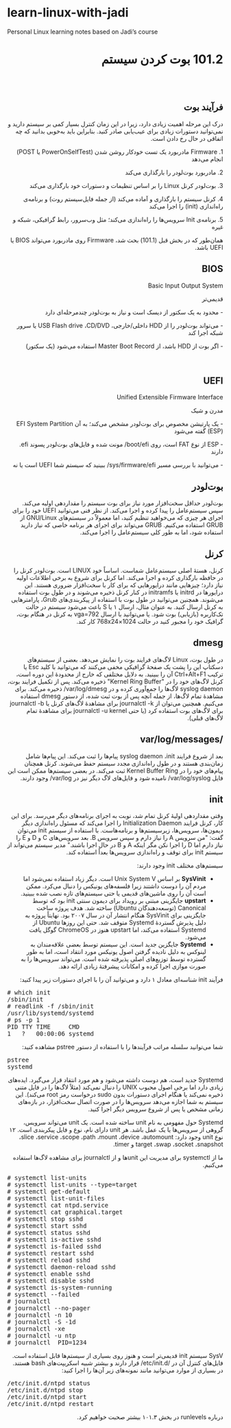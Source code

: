 # learn-linux-with-jadi
Personal Linux learning notes based on Jadi’s course

<div dir="rtl" align="right">

<span dir="rtl"><h1><bdi>101.2</bdi>  بوت کردن سیستم   </h1></span>  
<br>
<div dir="rtl" align="right">
<h2> فرآیند بوت </h2>
</div>

<div dir="rtl" align="right">
<p>
<span dir="rtl">درک این مرحله اهمیت زیادی دارد، زیرا در این زمان کنترل بسیار کمی بر سیستم دارید و نمی‌توانید دستورات زیادی برای عیب‌یابی صادر کنید. بنابراین باید به‌خوبی بدانید که چه اتفاقی در حال رخ دادن است.</span>
</p>
</div>

<div dir="rtl" align="right">
<p>
<span dir="rtl">1. <bdi>Firmware</bdi> مادربورد یک تست خودکار روشن شدن (<bdi>PowerOnSelfTest</bdi> یا <bdi>POST</bdi>) انجام می‌دهد</span>
</p>
</div>

<div dir="rtl" align="right">
<p>
<span dir="rtl">2. مادربورد بوت‌لودر را بارگذاری می‌کند</span>
</p>
</div>

<div dir="rtl" align="right">
<p>
<span dir="rtl">3. بوت‌لودر کرنل <bdi>Linux</bdi> را بر اساس تنظیمات و دستورات خود بارگذاری می‌کند</span>
</p>
</div>

<div dir="rtl" align="right">
<p>
<span dir="rtl">4. کرنل سیستم را بارگذاری و آماده می‌کند (از جمله فایل‌سیستم روت) و برنامه‌ی راه‌اندازی (<bdi>init</bdi>) را اجرا می‌کند</span>
</p>
</div>

<div dir="rtl" align="right">
<p>
<span dir="rtl">5. برنامه‌ی <bdi>Init</bdi> سرویس‌ها را راه‌اندازی می‌کند؛ مثل وب‌سرور، رابط گرافیکی، شبکه و غیره</span>
</p>
</div>

<div dir="rtl" align="right">
<p>
<span dir="rtl">همان‌طور که در بخش قبل (101.1) بحث شد، <bdi>Firmware</bdi> روی مادربورد می‌تواند <bdi>BIOS</bdi> یا <bdi>UEFI</bdi> باشد.</span>
</p>
</div>

<div dir="rtl" align="right">
<h2> BIOS </h2>
</div>

<div dir="rtl" align="right">
<p>
<span dir="rtl"><bdi>Basic Input Output System</bdi></span>
</p>
</div>

<div dir="rtl" align="right">
<p>
<span dir="rtl"><bdi>قدیمی‌تر</bdi></span>
</p>
</div>

<div dir="rtl" align="right">
<p>
<span dir="rtl">- محدود به یک سکتور از دیسک است و نیاز به بوت‌لودر چندمرحله‌ای دارد</span>
</p>
</div>

<div dir="rtl" align="right">
<p>
<span dir="rtl">- می‌تواند بوت‌لودر را از <bdi>HDD</bdi> داخلی/خارجی، <bdi>CD/DVD</bdi>، <bdi>USB Flash drive</bdi> یا سرور شبکه اجرا کند</span>
</p>
</div>

<div dir="rtl" align="right">
<p>
<span dir="rtl">- اگر بوت از <bdi>HDD</bdi> باشد، از <bdi>Master Boot Record</bdi> استفاده می‌شود (یک سکتور)</span>
</p>
</div>


<br>

<div dir="rtl" align="right">
<h2> UEFI </h2>
</div>

<div dir="rtl" align="right">
<p>
<span dir="rtl"><bdi>Unified Extensible Firmware Interface</bdi></span>
</p>
</div>

<div dir="rtl" align="right">
<p>
<span dir="rtl"><bdi>مدرن و شیک</bdi></span>
</p>
</div>

<div dir="rtl" align="right">
<p>
<span dir="rtl">- یک پارتیشن مخصوص برای بوت‌لودر مشخص می‌کند؛ به آن <bdi>EFI System Partition</bdi> (<bdi>ESP</bdi>) گفته می‌شود</span>
</p>
</div>

<div dir="rtl" align="right">
<p>
<span dir="rtl">- <bdi>ESP</bdi> از نوع <bdi>FAT</bdi> است، روی <bdi>/boot/efi</bdi> مونت شده و فایل‌های بوت‌لودر پسوند <bdi>.efi</bdi> دارند</span>
</p>
</div>

<div dir="rtl" align="right">
<p>
<span dir="rtl">- می‌توانید با بررسی مسیر <bdi>/sys/firmware/efi</bdi> ببینید که سیستم شما <bdi>UEFI</bdi> است یا نه</span>
</p>
</div>



<div dir="rtl" align="right">
<h2>بوت‌لودر</h2>
</div>

<div dir="rtl" align="right">
<p>
<span dir="rtl">
بوت‌لودر حداقل سخت‌افزار مورد نیاز برای بوت سیستم را مقداردهی اولیه می‌کند. سپس سیستم‌عامل را پیدا کرده و اجرا می‌کند. از نظر فنی می‌توانید <bdi>UEFI</bdi> خود را برای اجرای هر چیزی که می‌خواهید تنظیم کنید، اما معمولاً در سیستم‌های <bdi>GNU/Linux</bdi> از <bdi>GRUB</bdi> استفاده می‌کنیم. <bdi>GRUB</bdi> می‌تواند برای اجرای هر برنامه خاصی که نیاز دارید استفاده شود، اما به طور کلی سیستم‌عامل را اجرا می‌کند.
</span>
</p>
</div>

<div dir="rtl" align="right">
<h2>کرنل</h2>
</div>

<div dir="rtl" align="right">
<p>
<span dir="rtl">
کرنل، هستهٔ اصلی سیستم‌عامل شماست. اساساً خود <bdi>LINUX</bdi> است. بوت‌لودر کرنل را در حافظه بارگذاری کرده و اجرا می‌کند. اما کرنل برای شروع به برخی اطلاعات اولیه نیاز دارد؛ چیزهایی مانند درایورهایی که برای کار با سخت‌افزار ضروری هستند. این درایورها در <bdi>initrd</bdi> یا <bdi>initramfs</bdi> در کنار کرنل ذخیره می‌شوند و در طول بوت استفاده می‌شوند. همچنین می‌توانید در طول بوت با استفاده از پیکربندی‌های <bdi>Grub</bdi>، پارامترهایی به کرنل ارسال کنید. به عنوان مثال، ارسال ۱ یا <bdi>S</bdi> باعث می‌شود سیستم در حالت تک‌کاربره (بازیابی) بوت شود. یا می‌توانید با ارسال <bdi>vga=792</bdi> به کرنل در هنگام بوت، گرافیک خود را مجبور کنید در حالت 1024×768x24 کار کند.
</span>
</p>
</div>

<div dir="rtl" align="right">
<h2>dmesg</h2>
</div>

<div dir="rtl" align="right">
<p>
<span dir="rtl">
در طول بوت، <bdi>Linux</bdi> لاگ‌های فرایند بوت را نمایش می‌دهد. بعضی از سیستم‌های دسکتاپ این را پشت یک صفحهٔ گرافیکی مخفی می‌کنند که می‌توانید با کلید <bdi>Esc</bdi> یا ترکیب <bdi>Ctrl+Alt+F1</bdi> آن را ببینید. به دلایل مختلفی که خارج از محدودهٔ این دوره است، کرنل لاگ‌های خود را در "Kernel Ring Buffer" ذخیره می‌کند. پس از تکمیل فرایند بوت، <bdi>syslog daemon</bdi> لاگ‌ها را جمع‌آوری کرده و در <bdi>/var/log/dmesg</bdi> ذخیره می‌کند. برای مشاهدهٔ تمام لاگ‌ها، از جمله آنچه پس از بوت ثبت شده، از دستور <bdi>dmesg</bdi> استفاده می‌کنیم. همچنین می‌توان از <bdi>journalctl -k</bdi> برای مشاهدهٔ لاگ‌های کرنل یا <bdi>journalctl -b</bdi> برای لاگ‌های بوت استفاده کرد (یا حتی <bdi>journalctl -u kernel</bdi> برای مشاهدهٔ تمام لاگ‌های قبلی).
</span>
</p>
</div>

<div dir="rtl" align="right">
<h2>/var/log/messages</h2>
</div>

<div dir="rtl" align="right">
<p>
<span dir="rtl">
بعد از شروع فرایند <bdi>init</bdi>، <bdi>syslog daemon</bdi> پیام‌ها را ثبت می‌کند. این پیام‌ها شامل زمان‌بندی هستند و در طول راه‌اندازی مجدد سیستم حفظ می‌شوند. کرنل همچنان پیام‌های خود را در Kernel Buffer Ring ثبت می‌کند. در بعضی سیستم‌ها ممکن است این فایل <bdi>/var/log/syslog</bdi> نامیده شود و فایل‌های لاگ دیگر نیز در <bdi>/var/log</bdi> وجود دارند.
</span>
</p>
</div>

<div dir="rtl" align="right">
<h2>init</h2>
</div>

<div dir="rtl" align="right">
<p>
<span dir="rtl">
وقتی مقداردهی اولیهٔ کرنل تمام شد، نوبت به اجرای برنامه‌های دیگر می‌رسد. برای این کار، کرنل فرایند <bdi>Initialization Daemon</bdi> را اجرا می‌کند که مسئول راه‌اندازی دیگر دیمون‌ها، سرویس‌ها، زیرسیستم‌ها و برنامه‌هاست. با استفاده از سیستم <bdi>init</bdi> می‌توان گفت: "من سرویس A را نیاز دارم و سپس سرویس B. بعد سرویس‌های C و D و E را نیاز دارم اما D را اجرا نکن مگر اینکه A و B در حال اجرا باشند." مدیر سیستم می‌تواند از سیستم <bdi>init</bdi> برای توقف و راه‌اندازی سرویس‌ها بعداً استفاده کند.
</span>
</p>
</div>

<div dir="rtl" align="right">
<p>
<span dir="rtl">
سیستم‌های مختلف <bdi>init</bdi> وجود دارند:  

</span>
</p>
</div>

<div dir="rtl" align="right">
<ul>
  <li>
    <span dir="rtl">
      <bdi><b>SysVinit</b></bdi> بر اساس <bdi>Unix System V</bdi> است. دیگر زیاد استفاده نمی‌شود اما مردم آن را دوست داشتند زیرا فلسفه‌های یونیکس را دنبال می‌کرد. ممکن است آن را روی ماشین‌های قدیمی یا حتی سیستم‌های تازه نصب شده ببینید.
    </span>
  </li>
  <li>
    <span dir="rtl">
      <bdi><b>upstart</b></bdi> جایگزینی مبتنی بر رویداد برای دیمون سنتی <bdi>init</bdi> بود که توسط <bdi>Canonical</bdi> (توسعه‌دهندگان <bdi>Ubuntu</bdi>) ساخته شد. هدف پروژه ساخت جایگزینی برای <bdi>SysVinit</bdi> هنگام انتشار آن در سال ۲۰۰۷ بود. نهایتاً پروژه به دلیل پذیرش گستردهٔ <bdi>Systemd</bdi> متوقف شد. حتی این روزها <bdi>Ubuntu</bdi> از <bdi>Systemd</bdi> استفاده می‌کند، اما upstart هنوز در <bdi>ChromeOS</bdi> گوگل یافت می‌شود.
    </span>
  </li>
  <li>
    <span dir="rtl">
      <bdi><b>Systemd</b></bdi> جایگزین جدید است. این سیستم توسط بعضی علاقه‌مندان به لینوکس به دلیل نادیده گرفتن اصول یونیکس مورد انتقاد است، اما به طور گسترده توسط توزیع‌های اصلی پذیرفته شده است. می‌تواند سرویس‌ها را به صورت موازی اجرا کرده و امکانات پیشرفتهٔ زیادی ارائه دهد.
    </span>
  </li>
</ul>
</div>





<div dir="rtl" align="right">
<p>
  <span dir="rtl">
    فرآیند <bdi>init</bdi> شناسه‌ای معادل ۱ دارد و می‌توانید آن را با اجرای دستورات زیر پیدا کنید:
  </span>
</p>
</div>

<div dir="ltr" align="left">
<pre>
# which init
/sbin/init
# readlink -f /sbin/init
/usr/lib/systemd/systemd
# ps -p 1
PID TTY TIME     CMD
1   ?   00:00:06 systemd
</pre>
</div>

<div dir="rtl" align="right">
<p>
  <span dir="rtl">
    شما می‌توانید سلسله مراتب فرآیندها را با استفاده از دستور <bdi>pstree</bdi> مشاهده کنید:
  </span>
</p>
</div>

<div dir="ltr" align="left">
<pre>
pstree
systemd
</pre>
</div>

<div dir="rtl" align="right">
<p>
  <span dir="rtl">
    <bdi>Systemd</bdi> جدید است، هم دوست داشته می‌شود و هم مورد انتقاد قرار می‌گیرد. ایده‌های زیادی دارد اما برخی اصول محبوب <bdi>UNIX</bdi> را دنبال نمی‌کند (مثلاً لاگ‌ها را در فایل متنی ذخیره نمی‌کند یا هنگام اجرای دستورات بدون <bdi>sudo</bdi> درخواست رمز <bdi>root</bdi> می‌کند). این سیستم به شما اجازه می‌دهد سرویس‌ها را در صورت اتصال سخت‌افزار، در بازه‌های زمانی مشخص یا پس از شروع سرویس دیگر اجرا کنید.
  </span>
</p>
</div>

<div dir="rtl" align="right">
<p>
  <span dir="rtl">
    <bdi>Systemd</bdi> حول مفهومی به نام <bdi>unit</bdi> ساخته شده است. یک <bdi>unit</bdi> می‌تواند سرویس، گروهی از سرویس‌ها یا یک عمل باشد. هر <bdi>unit</bdi> دارای نام، نوع و فایل پیکربندی است. ۱۲ نوع <bdi>unit</bdi> وجود دارد: <bdi>automount</bdi>، <bdi>device</bdi>، <bdi>mount</bdi>، <bdi>path</bdi>، <bdi>scope</bdi>، <bdi>service</bdi>، <bdi>slice</bdi>، <bdi>snapshot</bdi>، <bdi>socket</bdi>، <bdi>swap</bdi>، <bdi>target</bdi> و <bdi>timer</bdi>.
  </span>
</p>
</div>

<div dir="rtl" align="right">
<p>
  <span dir="rtl">
    ما از <bdi>systemctl</bdi> برای مدیریت این <bdi>unit</bdi>ها و از <bdi>journalctl</bdi> برای مشاهده لاگ‌ها استفاده می‌کنیم.
  </span>
</p>
</div>

<div dir="ltr" align="left">
<pre>
# systemctl list-units
# systemctl list-units --type=target
# systemctl get-default
# systemctl list-unit-files
# systemctl cat ntpd.service
# systemctl cat graphical.target
# systemctl stop sshd
# systemctl start sshd
# systemctl status sshd
# systemctl is-active sshd
# systemctl is-failed sshd
# systemctl restart sshd
# systemctl reload sshd
# systemctl daemon-reload sshd
# systemctl enable sshd
# systemctl disable sshd
# systemctl is-system-running
# systemctl --failed
# journalctl
# journalctl --no-pager
# journalctl -n 10
# journalctl -S -1d
# journalctl -xe
# journalctl -u ntp
# journalctl _PID=1234
</pre>
</div>

<div dir="rtl" align="right">
<p>
  <span dir="rtl">
    <bdi>SysV</bdi> سیستم <bdi>init</bdi> قدیمی‌تر است و هنوز روی بسیاری از سیستم‌ها قابل استفاده است. فایل‌های کنترل آن در <bdi>/etc/init.d/</bdi> قرار دارند و بیشتر شبیه اسکریپت‌های <bdi>bash</bdi> هستند. در بسیاری از موارد می‌توانید مانند نمونه‌های زیر آن‌ها را اجرا کنید:
  </span>
</p>
</div>

<div dir="ltr" align="left">
<pre>
/etc/init.d/ntpd status
/etc/init.d/ntpd stop
/etc/init.d/ntpd start
/etc/init.d/ntpd restart
</pre>
</div>

<div dir="rtl" align="right">
<p>
  <span dir="rtl">
    درباره <bdi>runlevels</bdi> در بخش ۱۰۱.۳ بیشتر صحبت خواهیم کرد.
  </span>
</p>
</div>




